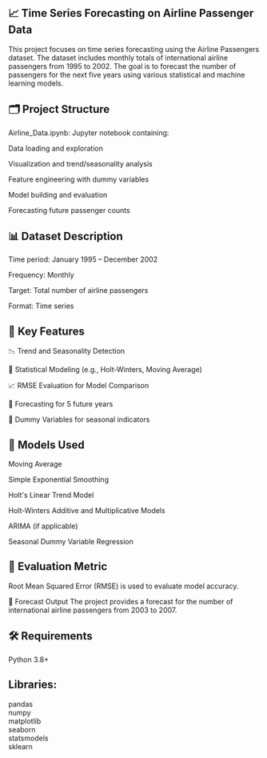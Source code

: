 ## 📈 Time Series Forecasting on Airline Passenger Data
This project focuses on time series forecasting using the Airline Passengers dataset. The dataset includes monthly totals of international airline passengers from 1995 to 2002. The goal is to forecast the number of passengers for the next five years using various statistical and machine learning models.

## 🗂️ Project Structure
Airline_Data.ipynb: Jupyter notebook containing:

Data loading and exploration

Visualization and trend/seasonality analysis

Feature engineering with dummy variables

Model building and evaluation

Forecasting future passenger counts

## 📊 Dataset Description
Time period: January 1995 – December 2002

Frequency: Monthly

Target: Total number of airline passengers

Format: Time series

## 📌 Key Features
📉 Trend and Seasonality Detection

🧮 Statistical Modeling (e.g., Holt-Winters, Moving Average)

📈 RMSE Evaluation for Model Comparison

🧠 Forecasting for 5 future years

🧾 Dummy Variables for seasonal indicators

## 🧪 Models Used
Moving Average

Simple Exponential Smoothing

Holt's Linear Trend Model

Holt-Winters Additive and Multiplicative Models

ARIMA (if applicable)

Seasonal Dummy Variable Regression

## 📐 Evaluation Metric
Root Mean Squared Error (RMSE) is used to evaluate model accuracy.

📅 Forecast Output
The project provides a forecast for the number of international airline passengers from 2003 to 2007.

## 🛠️ Requirements
Python 3.8+

## Libraries:
pandas  
numpy  
matplotlib  
seaborn  
statsmodels  
sklearn  

